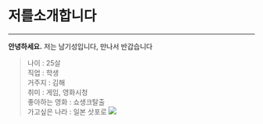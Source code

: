 # 저를소개합니다 
___
**안녕하세요.**
저는 남기성입니다, 만나서 반갑습니다
>나이 : 25살  
>직업 : 학생  
>거주지 : 김해  
>취미 : 게임, 영화시청  
>좋아하는 영화 : 쇼생크탈출  
>가고싶은 나라 : 일본 삿포로
![](https://a.cdn-hotels.com/gdcs/production135/d521/bba19247-6149-43cf-8357-4ca651715730.jpg)
